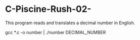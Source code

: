 # C-Piscine-Rush-02-
This program reads and translates a decimal number in English.

gcc *.c -o number | ./number DECIMAL_NUMBER

